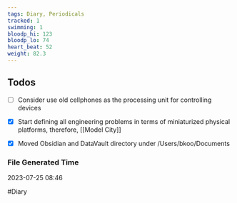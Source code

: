 ```yaml
---
tags: Diary, Periodicals
tracked: 1
swimming: 1
bloodp_hi: 123
bloodp_lo: 74
heart_beat: 52
weight: 82.3
---
```


## Todos
- [ ] Consider use old cellphones as the processing unit for controlling devices
- [x] Start defining all engineering problems in terms of miniaturized physical platforms, therefore, [[Model City]]
- [x] Moved Obsidian and DataVault directory under /Users/bkoo/Documents


### File Generated Time
2023-07-25 08:46

#Diary 